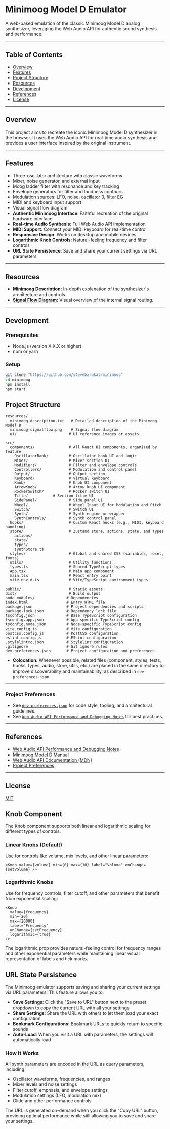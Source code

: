 # Minimoog Model D Emulator

A web-based emulation of the classic Minimoog Model D analog synthesizer, leveraging the Web Audio API for authentic sound synthesis and performance.

---

## Table of Contents

- [Overview](#overview)
- [Features](#features)
- [Project Structure](#project-structure)
- [Resources](#resources)
- [Development](#development)
- [References](#references)
- [License](#license)

---

## Overview

This project aims to recreate the iconic Minimoog Model D synthesizer in the browser. It uses the Web Audio API for real-time audio synthesis and provides a user interface inspired by the original instrument.

---

## Features

- Three-oscillator architecture with classic waveforms
- Mixer, noise generator, and external input
- Moog ladder filter with resonance and key tracking
- Envelope generators for filter and loudness contours
- Modulation sources: LFO, noise, oscillator 3, filter EG
- MIDI and keyboard input support
- Visual signal flow diagram
- **Authentic Minimoog Interface**: Faithful recreation of the original hardware interface
- **Real-time Audio Synthesis**: Full Web Audio API implementation
- **MIDI Support**: Connect your MIDI keyboard for real-time control
- **Responsive Design**: Works on desktop and mobile devices
- **Logarithmic Knob Controls**: Natural-feeling frequency and filter controls
- **URL State Persistence**: Save and share your current settings via URL parameters

---

## Resources

- **[Minimoog Description](resources/minimoog-description.txt):** In-depth explanation of the synthesizer's architecture and controls.
- **[Signal Flow Diagram](resources/minimoog-signalflow.png):** Visual overview of the internal signal routing.

---

## Development

### Prerequisites

- Node.js (version X.X.X or higher)
- npm or yarn

### Setup

```bash
git clone "https://github.com/stevebarakat/minimoog"
cd minimoog
npm install
npm start
```

## Project Structure

```
resources/
  minimoog-description.txt   # Detailed description of the Minimoog Model D
  minimoog-signalflow.png    # Signal flow diagram
  ui/                       # UI reference images or assets

src/
  components/               # All React UI components, organized by feature
    OscillatorBank/         # Oscillator bank UI and logic
    Mixer/                  # Mixer section UI
    Modifiers/              # Filter and envelope controls
    Controllers/            # Modulation and control panel
    Output/                 # Output section
    Keyboard/               # Virtual keyboard
    Knob/                   # Knob UI component
    ArrowKnob/              # Arrow knob UI component
    RockerSwitch/           # Rocker switch UI
    Title/           # Section title UI
    SidePanel/              # Side panel UI
    Wheel/                  # Wheel Input UI for Modulation and Pitch
    Switch/                 # Switch UI
    Synth/                  # Synth engine or wrapper
    SynthControls/          # Synth control panel
  hooks/                    # Custom React hooks (e.g., MIDI, keyboard handling)
  store/                    # Zustand store, actions, state, and types
    actions/
    state/
    types/
    synthStore.ts
  styles/                   # Global and shared CSS (variables, reset, fonts)
  utils/                    # Utility functions
  types.ts                  # Shared TypeScript types
  App.tsx                   # Main app component
  main.tsx                  # React entry point
  vite-env.d.ts             # Vite/TypeScript environment types

public/                     # Static assets
dist/                       # Build output
node_modules/              # Dependencies
index.html                 # Entry HTML file
package.json               # Project dependencies and scripts
package-lock.json          # Dependency lock file
tsconfig.json              # Base TypeScript configuration
tsconfig.app.json          # App-specific TypeScript config
tsconfig.node.json         # Node-specific TypeScript config
vite.config.ts             # Vite configuration
postcss.config.js          # PostCSS configuration
eslint.config.js           # ESLint configuration
.stylelintrc.json          # Stylelint configuration
.gitignore                 # Git ignore rules
dev-preferences.json       # Project configuration and preferences
```

- **Colocation:** Whenever possible, related files (component, styles, tests, hooks, types, audio, store, utils, etc.) are placed in the same directory to improve discoverability and maintainability, as described in `dev-preferences.json`.

---

### Project Preferences

- See [`dev-preferences.json`](dev-preferences.json) for code style, tooling, and architectural guidelines.
- See [`Web Audio API Performance and Debugging Notes`](resources/web-audio-performance.txt) for best practices.

---

## References

- [Web Audio API Performance and Debugging Notes](https://padenot.github.io/web-audio-perf/)
- [Minimoog Model D Manual](resources/minimoog-description.txt)
- [Web Audio API Documentation (MDN)](https://developer.mozilla.org/en-US/docs/Web/API/Web_Audio_API)
- [Project Preferences](dev-preferences.json)

---

## License

[MIT](LICENSE)

## Knob Component

The Knob component supports both linear and logarithmic scaling for different types of controls:

### Linear Knobs (Default)

Use for controls like volume, mix levels, and other linear parameters:

```tsx
<Knob value={volume} min={0} max={10} label="Volume" onChange={setVolume} />
```

### Logarithmic Knobs

Use for frequency controls, filter cutoff, and other parameters that benefit from exponential scaling:

```tsx
<Knob
  value={frequency}
  min={20}
  max={20000}
  label="Frequency"
  onChange={setFrequency}
  logarithmic={true}
/>
```

The logarithmic prop provides natural-feeling control for frequency ranges and other exponential parameters while maintaining linear visual representation of labels and tick marks.

## URL State Persistence

The Minimoog emulator supports saving and sharing your current settings via URL parameters. This feature allows you to:

- **Save Settings**: Click the "Save to URL" button next to the preset dropdown to copy the current URL with all your settings
- **Share Settings**: Share the URL with others to let them load your exact configuration
- **Bookmark Configurations**: Bookmark URLs to quickly return to specific sounds
- **Auto-Load**: When you visit a URL with parameters, the settings will automatically load

### How It Works

All synth parameters are encoded in the URL as query parameters, including:

- Oscillator waveforms, frequencies, and ranges
- Mixer levels and noise settings
- Filter cutoff, emphasis, and envelope settings
- Modulation settings (LFO, modulation mix)
- Glide and other performance controls

The URL is generated on-demand when you click the "Copy URL" button, providing optimal performance while still allowing you to save and share your settings.
